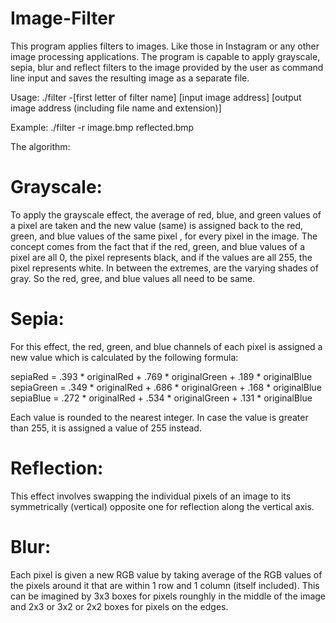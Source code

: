 # Image-Filter

This program applies filters to images. Like those in Instagram or any other image processing applications. The program is capable to apply grayscale, sepia, blur and reflect filters to the image provided by the user as command line input and saves the resulting image as a separate file.

Usage: ./filter -[first letter of filter name] [input image address] [output image address (including file name and extension)]

Example: ./filter -r image.bmp reflected.bmp 

The algorithm:

# Grayscale: 
To apply the grayscale effect, the average of red, blue, and green values of a pixel are taken and the new value (same) is assigned back to the red, green, and blue values of the same pixel , for every pixel in the image. The concept comes from the fact that if the red, green, and blue values of a pixel are all 0, the pixel represents black, and if the values are all 255, the pixel represents white. In between the extremes, are the varying shades of gray. So the red, gree, and blue values all need to be same.

# Sepia: 
For this effect, the red, green, and blue channels of each pixel is assigned a new value which is calculated by the following formula:

  sepiaRed = .393 * originalRed + .769 * originalGreen + .189 * originalBlue
  sepiaGreen = .349 * originalRed + .686 * originalGreen + .168 * originalBlue
  sepiaBlue = .272 * originalRed + .534 * originalGreen + .131 * originalBlue

Each value is rounded to the nearest integer. In case the value is greater than 255, it is assigned a value of 255 instead.
  
# Reflection: 
This effect involves swapping the individual pixels of an image to its symmetrically (vertical) opposite one for reflection along the vertical axis.

# Blur: 
Each pixel is given a new RGB value by taking average of the RGB values of the pixels around it that are within 1 row and 1 column (itself included). This can be imagined by 3x3 boxes for pixels rounghly in the middle of the image and 2x3 or 3x2 or 2x2 boxes for pixels on the edges.
